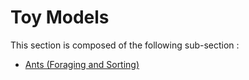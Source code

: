# Toy Models

This section is composed of the following sub-section :

* [Ants (Foraging and Sorting)](references#Ants(ForagingandSorting))

